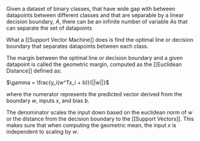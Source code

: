 Given a dataset of binary classes, that have wide gap with between datapoints between different classes and that are separable by a linear decision boundary, $A$, there can be an infinite number of variable $A$s that can separate the set of datapoints

What a [[Support Vector Machine]] does is find the optimal line or decision boundary that separates datapoints between each class.

The margin between the optimal line or decision boundary and a given datapoint is called the geometric margin, computed as the [[Euclidean Distance]] defined as:

$\gamma = \frac{y_i(w^Tx_i + b)}{||w||}$

where the numerator represents the predicted vector derived from the boundary $w$, inputs $x$, and bias $b$.

The denominator scales the input down based on the euclidean norm of $w$ or the distance from the decision boundary to the [[Support Vectors]]. This makes sure that when computing the geometric mean, the input $x$ is independent to scaling by $w$.